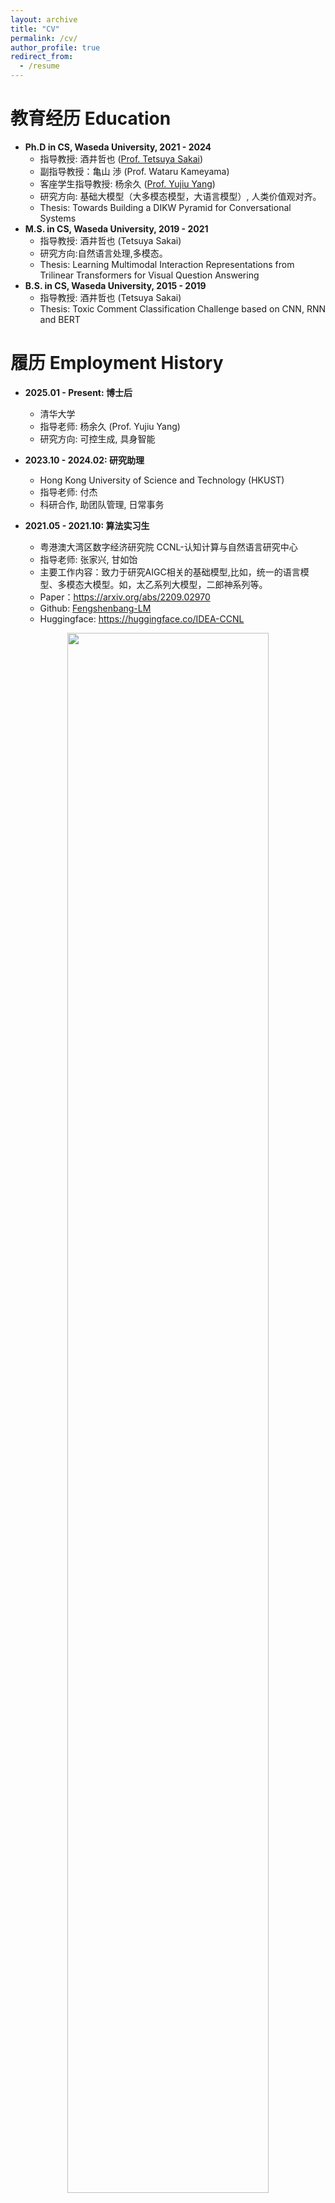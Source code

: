 ```yaml
---
layout: archive
title: "CV"
permalink: /cv/
author_profile: true
redirect_from:
  - /resume
---
```


教育经历 Education
======
* **Ph.D in CS, Waseda University, 2021 - 2024**
  * 指导教授: 酒井哲也 ([Prof. Tetsuya Sakai](http://sakailab.com/tetsuya/))
  * 副指导教授：亀山 渉 (Prof. Wataru Kameyama)
  * 客座学生指导教授: 杨余久 ([Prof. Yujiu Yang](https://www.sigs.tsinghua.edu.cn/yyj_en/main.htm))
  * 研究方向: 基础大模型（大多模态模型，大语言模型）, 人类价值观对齐。
  * Thesis: Towards Building a DIKW Pyramid for Conversational Systems
* **M.S. in CS, Waseda University, 2019 - 2021**
  * 指导教授: 酒井哲也 (Tetsuya Sakai)
  * 研究方向:自然语言处理,多模态。
  * Thesis: Learning Multimodal Interaction Representations from Trilinear Transformers for Visual Question Answering
* **B.S. in CS, Waseda University, 2015 - 2019**
  * 指导教授: 酒井哲也 (Tetsuya Sakai)
  * Thesis: Toxic Comment Classification Challenge based on CNN, RNN and BERT

履历 Employment History
======
* **2025.01 - Present: 博士后**
  * 清华大学
  * 指导老师: 杨余久 (Prof. Yujiu Yang)
  * 研究方向: 可控生成, 具身智能

* **2023.10 - 2024.02: 研究助理**
  * Hong Kong University of Science and Technology (HKUST)
  * 指导老师: 付杰
  * 科研合作, 助团队管理, 日常事务

* **2021.05 - 2021.10: 算法实习生**
  * 粤港澳大湾区数字经济研究院 CCNL-认知计算与自然语言研究中心
  * 指导老师: 张家兴, 甘如饴
  * 主要工作内容：致力于研究AIGC相关的基础模型,比如，统一的语言模型、多模态大模型。如，太乙系列大模型，二郎神系列等。
  * Paper：https://arxiv.org/abs/2209.02970
  * Github: [Fengshenbang-LM](https://github.com/IDEA-CCNL/Fengshenbang-LM)
  * Huggingface: https://huggingface.co/IDEA-CCNL

<p align=center>
  <img src="/images/cv/fsb-project.png" width="80%">
</p>

* **2021.05 - 2021.10: 策略算法实习生**
  * 深圳市腾讯计算机系统有限公司 CDG-广告产品技术部
  * 指导老师: 杨建博
  * 主要工作内容：多模态广告推荐相关的研究 (多模态图神经网络, 已中ACM MM 2022)

<p align="center">
  <img src="/images/cv/c1.png" width="40%">
  <img src="/images/cv/c2.png" width="40%">
</p>

专业服务 Professional Services
======

**审稿员**
  * 会议: SIGIR, ACL, EMNLP, ACM MM, CVPR, CoLM
  * 期刊: TCSVT

**组织者**

* [NTCIR 2022 WWW-4 Task](https://research.nii.ac.jp/ntcir/ntcir-16/organizers.html)

这个任务主要是即时网络搜索（即针对给定的搜索主题进行网页的排名检索），其中包括中文和英文子任务。任务的目标是量化网络搜索技术的进步（以搜索引擎结果页面“首屏”的质量为标准），并解决可重复性（即某个研究小组X报告的结果能否在相同数据上被研究小组Y复现）和可再现性（即某个研究小组X报告的结果能否在不同数据上被研究小组Y再现）的问题。

* [NTCIR 2025 FairWeb-2 Task](https://research.nii.ac.jp/ntcir/ntcir-18/organizers.html)

该任务包含两个子任务：Web搜索(WS)子任务和对话式搜索(CS)子任务。主要研究问题：对于那些不如其他实体知名但同样相关的实体，能否在搜索结果中给予应有的曝光度？即，任务不仅关注相关性，还关注从多个角度确保搜索结果的公平曝光。与上一届（NTCIR-17 Fair Web-1）的主要区别：WS子任务新增了可复现性（reproducibility）要求。CS子任务是新引入的，用于处理文本对话场景下的搜索。目标：推动公平信息检索和推荐，鼓励参与者从不同视角考虑搜索公平性。

**教程讲师 (Tutorial Speaker)**

* NCAA 2023: [Large Models bridge the Digital-Real World Gap: from Understanding to Generation](https://dl2link.com/ncaa2023/program/tutorialSpeakers/#page-anchor)

**特邀作者**

* 2023.04 - 2024.02: [Readpaper](https://readpaper.com/new)
* 论文阅读，学术趋势等

<p align=center>
  <img src="/images/cv/readpaper.png" width="80%">
</p>

Publications
======
Details in [Publications Page](https://wangjunjie-ai.github.io/publications/)

  <ul>{% for post in site.publications reversed %}
    {% include archive-single-cv.html %}
  {% endfor %}</ul>
  
Talks
======
  <ul>{% for post in site.talks reversed %}
    {% include archive-single-talk-cv.html  %}
  {% endfor %}</ul>
  
<!-- Teaching
======
  <ul>{% for post in site.teaching reversed %}
    {% include archive-single-cv.html %}
  {% endfor %}</ul> -->
  
MOOC 证书
======

主要是大一和大二期间获得的MOOC证书，约40张

<p align="center">
  <img src="/images/cv/c3.png" width="80%"><br>
  <img src="/images/cv/c4.png" width="80%"><br>
  <img src="/images/cv/c5.png" width="80%"><br>
  <img src="/images/cv/c6.png" width="80%"><br>
  <img src="/images/cv/c6.png" width="80%">
</p>

Language
======
* 中文 / 英语 / 粤语 / 日语
